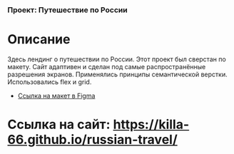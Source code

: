 ### Проект: Путешествие по России

# Описание

Здесь лендинг о путешествии по России.
Этот проект был сверстан по макету. Сайт адаптивен и сделан под самые распространённые разрешения экранов.
Применялись принципы семантической верстки. Использовались flex и grid. 

* [Ссылка на макет в Figma](https://www.figma.com/file/5S2WSbEFL6awjVWJ0NWL8Q/Sprint-3_-Russia-_-desktop-mobile?node-id=28503%3A0)

# Ссылка на сайт: https://killa-66.github.io/russian-travel/
